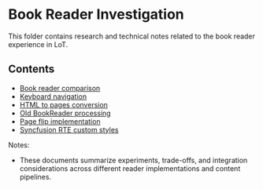 # Book Reader Investigation

This folder contains research and technical notes related to the book reader experience in LoT.

## Contents
- [Book reader comparison](./book-reader-comparison.md)
- [Keyboard navigation](./book-reader-keyboard-navigation.md)
- [HTML to pages conversion](./html-to-pages-conversion.md)
- [Old BookReader processing](./old-bookreader-processing.md)
- [Page flip implementation](./page-flip-implementation.md)
- [Syncfusion RTE custom styles](./syncfusion-rte-custom-styles.md)

Notes:
- These documents summarize experiments, trade-offs, and integration considerations across different reader implementations and content pipelines.
